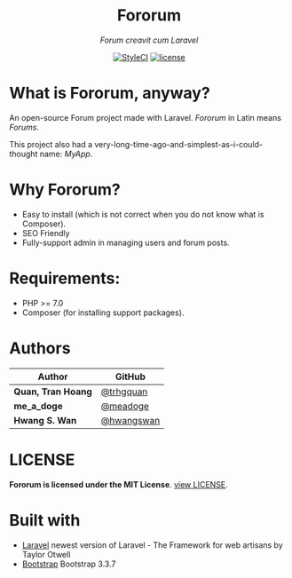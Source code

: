 <h1 align="center">Fororum</h1>
<p align="center">
  <i>Forum creavit cum Laravel</i>
</p>
<p align="center">
  <a href="https://github.styleci.io/repos/134251696"><img src="https://github.styleci.io/repos/134251696/shield?style=square" alt="StyleCI"></a>
  <a href="https://github.com/trhgquan/Fororum/blob/master/LICENSE"><img src="https://img.shields.io/badge/License-MIT-yellow.svg" alt="license"></a>
</p>

# What is Fororum, anyway?
An open-source Forum project made with Laravel. _Fororum_ in Latin means _Forums_.

This project also had a very-long-time-ago-and-simplest-as-i-could-thought name: _MyApp_.

# Why Fororum?
- Easy to install (which is not correct when you do not know what is Composer).
- SEO Friendly
- Fully-support admin in managing users and forum posts.

# Requirements:
- PHP >= 7.0
- Composer (for installing support packages).

# Authors
|Author              |GitHub                                    |
|--------------------|------------------------------------------|
|**Quan, Tran Hoang**|[@trhgquan](https://github.com/trhgquan)  |
|**me_a_doge**       |[@meadoge](https://github.com/meadoge)    |
|**Hwang S. Wan**    |[@hwangswan](https://github.com/hwangswan)|

# LICENSE
__Fororum is licensed under the MIT License__. [view LICENSE](https://github.com/trhgquan/Fororum/blob/master/LICENSE).

# Built with
* [Laravel](https://laravel.com) newest version of Laravel - The Framework for web artisans by Taylor Otwell
* [Bootstrap](https://getbootstrap.com) Bootstrap 3.3.7

